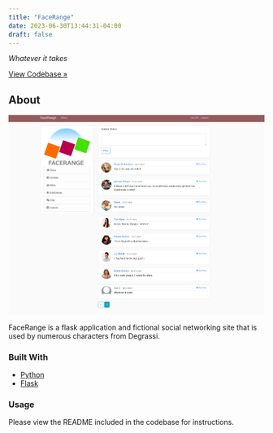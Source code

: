 ```yaml
---
title: "FaceRange"
date: 2023-06-30T13:44:31-04:00
draft: false
---
```


*Whatever it takes*

[View Codebase »](https://github.com/codingwithcarl/facerange_flask)

<!-- ABOUT -->
## About

![](https://github.com/codingwithcarl/facerange_flask/raw/master/facerange/static/images/screenshot.png)

FaceRange is a flask application and fictional social networking site that is used by numerous characters from Degrassi.

### Built With

* [Python](https://www.python.org/)
* [Flask](https://flask.palletsprojects.com/en/2.3.x/)


<!-- USAGE EXAMPLES -->
### Usage

Please view the README included in the codebase for instructions.
